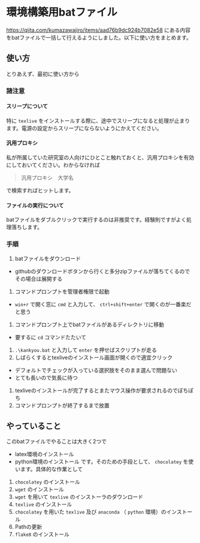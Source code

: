 # 環境構築用batファイル

https://qiita.com/kumazawajiro/items/aad76b9dc924b7082e58 にある内容をbatファイルで一括して行えるようにしました。以下に使い方をまとめます。

## 使い方

とりあえず、最初に使い方から

### 諸注意

#### スリープについて
特に `texlive` をインストールする際に、途中でスリープになると処理が止まります。電源の設定からスリープにならないようにかえてください。

#### 汎用プロキシ
私が所属していた研究室の人向けにひとこと触れておくと、汎用プロキシを有効にしておいてください。わからなければ

> 汎用プロキシ　大学名

で検索すればヒットします。

#### ファイルの実行について

batファイルをダブルクリックで実行するのは非推奨です。経験則ですがよく処理落ちします。

### 手順
 1. batファイルをダウンロード
  * githubのダウンロードボタンから行くと多分zipファイルが落ちてくるのでその場合は展開する
 1. コマンドプロンプトを管理者権限で起動
  * `win+r` で開く窓に `cmd` と入力して、 `ctrl+shift+enter` で開くのが一番楽だと思う
 1. コマンドプロンプト上でbatファイルがあるディレクトリに移動
  * 要するに `cd` コマンドたたいて
 1. `.\kankyou.bat` と入力して `enter` を押せばスクリプトが走る
 1. しばらくするとtexliveのインストール画面が開くので適宜クリック
  * デフォルトでチェックが入っている選択肢をそのまま選んで問題ない
  * とても長いので気長に待つ
 1. texliveのインストールが完了するとまたマウス操作が要求されるのでぽちぽち
 1. コマンドプロンプトが終了するまで放置

## やっていること
このbatファイルでやることは大きく2つで
 * latex環境のインストール
 * python環境のインストール
です。そのための手段として、 `chocolatey` を使います。具体的な作業として
 1. `chocolatey` のインストール
 1. `wget` のインストール
 1. `wget` を用いて `texlive` のインストーラのダウンロード
 1. `texlive` のインストール
 1. `chocolatey` を用いた `texlive` 及び `anaconda` （ `python` 環境）のインストール
 1. Pathの更新
 1. `flake8` のインストール
